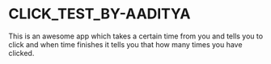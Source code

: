# CLICK_TEST_BY-AADITYA
This is an awesome app which takes a certain time from you and tells you to click and when time finishes it tells you that how many times you have clicked.
